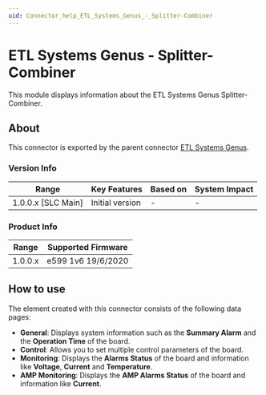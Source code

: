 ```yaml
---
uid: Connector_help_ETL_Systems_Genus_-_Splitter-Combiner
---
```


# ETL Systems Genus - Splitter-Combiner

This module displays information about the ETL Systems Genus Splitter-Combiner.

## About

This connector is exported by the parent connector [ETL Systems Genus](xref:Connector_help_ETL_Systems_Genus).

### Version Info

| Range                | Key Features     | Based on     | System Impact     |
|----------------------|------------------|--------------|-------------------|
| 1.0.0.x \[SLC Main\] | Initial version  | \-           | \-                |

### Product Info

| Range     | Supported Firmware     |
|-----------|------------------------|
| 1.0.0.x   | e599 1v6 19/6/2020     |

## How to use

The element created with this connector consists of the following data pages:

- **General**: Displays system information such as the **Summary Alarm** and the **Operation Time** of the board.
- **Control**: Allows you to set multiple control parameters of the board.
- **Monitoring**: Displays the **Alarms Status** of the board and information like **Voltage**, **Current** and **Temperature**.
- **AMP Monitoring**: Displays the **AMP Alarms Status** of the board and information like **Current**.
